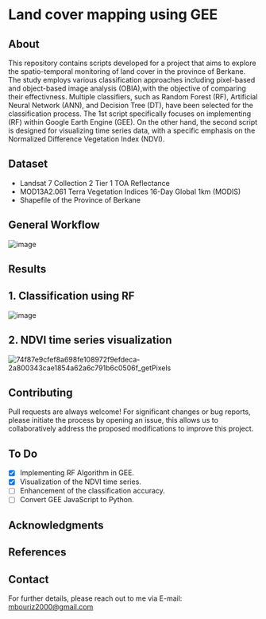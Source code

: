 # Land cover mapping using GEE

## About

This repository contains scripts developed for a project that aims to explore the spatio-temporal monitoring of land cover in the province of Berkane.
The study employs various classification approaches including pixel-based and object-based image analysis (OBIA),with the objective of comparing their effectivness.
Multiple classifiers, such as Random Forest (RF), Artificial Neural Network (ANN), and Decision Tree (DT), have been selected for the classification process.
The 1st script specifically focuses on implementing (RF) within Google Earth Engine (GEE). On the other hand, the second script is designed for visualizing time series data, with a specific emphasis on the Normalized Difference Vegetation Index (NDVI).

## Dataset
- Landsat 7 Collection 2 Tier 1 TOA Reflectance
- MOD13A2.061 Terra Vegetation Indices 16-Day Global 1km (MODIS)
- Shapefile of the Province of Berkane 
## General Workflow

![image](https://github.com/MrBourriz/Land-Cover-mapping-using-GEE/assets/108701137/0f6b7227-f920-46af-8633-5fcbeca183af)


## Results

## 1. Classification using RF
![image](https://github.com/MrBourriz/Land-Cover-mapping-using-GEE/assets/108701137/3b52f975-e1e9-4468-8756-c314921771a2)

## 2. NDVI time series visualization
![74f87e9cfef8a698fe108972f9efdeca-2a800343cae1854a62a6c791b6c0506f_getPixels](https://github.com/MrBourriz/Land-Cover-mapping-using-GEE/assets/108701137/d6d9630f-ee8e-453b-bb12-0964a3891247)


## Contributing
Pull requests are always welcome!
For significant changes or bug reports, please initiate the process by opening an issue, this allows us to collaboratively address the proposed modifications to improve this project. 

## To Do

- [x] Implementing RF Algorithm in GEE.
- [x] Visualization of the NDVI time series.
- [ ] Enhancement of the classification accuracy.
- [ ] Convert GEE JavaScript to Python. 

## Acknowledgments


## References



## Contact
For further details, please reach out to me via E-mail: mbouriz2000@gmail.com
